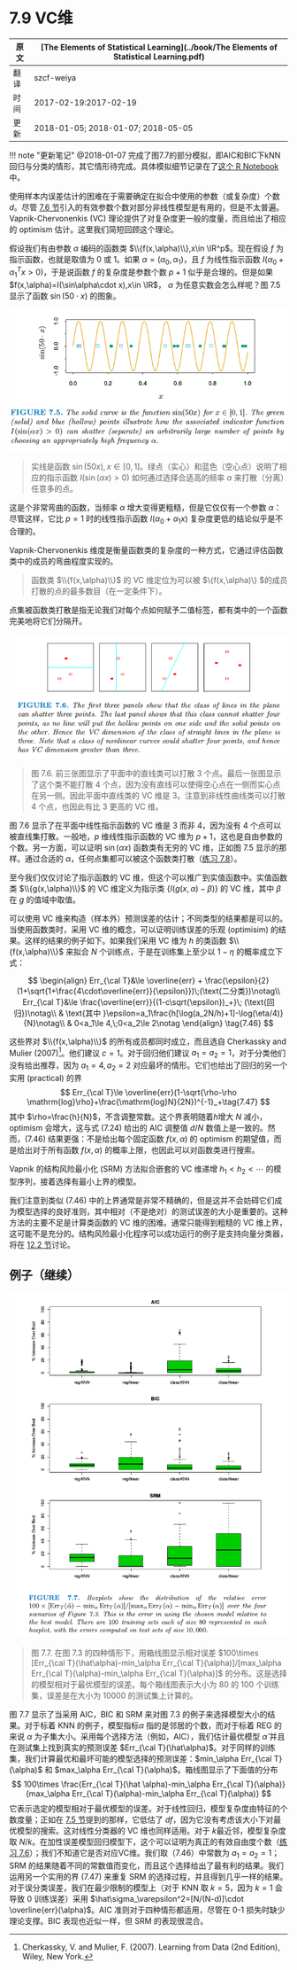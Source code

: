 # 7.9 VC维

| 原文   | [The Elements of Statistical Learning](../book/The Elements of Statistical Learning.pdf) |
| ---- | ---------------------------------------- |
| 翻译   | szcf-weiya                               |
| 时间   | 2017-02-19:2017-02-19                    |
|更新|2018-01-05; 2018-01-07; 2018-05-05|

!!! note "更新笔记"
    @2018-01-07 完成了图7.7的部分模拟，即AIC和BIC下kNN回归与分类的情形，其它情形待完成。具体模拟细节记录在了[这个 R Notebook](http://rmd.hohoweiya.xyz/sim7_7.html)中。

使用样本内误差估计的困难在于需要确定在拟合中使用的参数（或复杂度）个数 $d$。尽管 [7.6 节](7.6-The-Effective-Number-of-Parameters/index.html)引入的有效参数个数对部分非线性模型是有用的，但是不太普遍。Vapnik-Chervonenkis (VC) 理论提供了对复杂度更一般的度量，而且给出了相应的 optimism 估计。这里我们简短回顾这个理论。

假设我们有由参数 $\alpha$ 编码的函数类 $\\{f(x,\alpha)\\},x\in \IR^p$。现在假设 $f$ 为指示函数，也就是取值为 0 或 1。如果 $\alpha=(\alpha_0,\alpha_1)$，且 $f$ 为线性指示函数 $I(\alpha_0+\alpha_1^Tx>0)$，于是说函数 $f$ 的复杂度是参数个数 $p+1$ 似乎是合理的。但是如果 $f(x,\alpha)=I(\sin\alpha\cdot x),x\in \IR$， $\alpha$ 为任意实数会怎么样呢？图 7.5 显示了函数 $\sin(50\cdot x)$ 的图象。

![](../img/07/fig7.5.png)

> 实线是函数 $\sin(50x),x\in [0,1]$。绿点（实心）和蓝色（空心点）说明了相应的指示函数 $I(\sin(\alpha x)>0)$ 如何通过选择合适高的频率 $\alpha$ 来打散（分离）任意多的点。

这是个非常弯曲的函数，当频率 $\alpha$ 增大变得更粗糙，但是它仅仅有一个参数 $\alpha$：尽管这样，它比 $p=1$ 时的线性指示函数 $I(\alpha_0+\alpha_1x)$ 复杂度更低的结论似乎是不合理的。

Vapnik-Chervonenkis 维度是衡量函数类的复杂度的一种方式，它通过评估函数类中的成员的弯曲程度实现的。

> 函数类 $\\{f(x,\alpha)\\}$ 的 VC 维定位为可以被 $\\{f(x,\alpha)\\} $的成员打散的点的最多数目（在一定条件下）。

点集被函数类打散是指无论我们对每个点如何赋予二值标签，都有类中的一个函数完美地将它们分隔开。

![](../img/07/fig7.6.png)

> 图 7.6. 前三张图显示了平面中的直线类可以打散 3 个点。最后一张图显示了这个类不能打散 4 个点，因为没有直线可以使得空心点在一侧而实心点在另一侧。因此平面中直线类的 VC 维是 3。注意到非线性曲线类可以打散 4 个点，也因此有比 3 更高的 VC 维。

图 7.6 显示了在平面中线性指示函数的 VC 维是 3 而非 4，因为没有 4 个点可以被直线集打散。一般地，$p$ 维线性指示函数的 VC 维为 $p+1$，这也是自由参数的个数。另一方面，可以证明 $\sin(\alpha x)$ 函数类有无穷的 VC 维，正如图 7.5 显示的那样。通过合适的 $\alpha$，任何点集都可以被这个函数类打散（[练习 7.8](https://github.com/szcf-weiya/ESL-CN/issues/130)）。

至今我们仅仅讨论了指示函数的 VC 维，但这个可以推广到实值函数中。实值函数类 $\\{g(x,\alpha)\\}$ 的 VC 维定义为指示类 $\{I(g(x,\alpha)-\beta)\}$ 的 VC 维，其中 $\beta$ 在 $g$ 的值域中取值。

可以使用 VC 维来构造（样本外）预测误差的估计；不同类型的结果都是可以的。当使用函数类时，采用 VC 维的概念，可以证明训练误差的乐观 (optimisim) 的结果。这样的结果的例子如下。如果我们采用 VC 维为 $h$ 的类函数 $\\{f(x,\alpha)\\}$ 来拟合 $N$ 个训练点，于是在训练集上至少以 $1-\eta$ 的概率成立下式：

$$
\begin{align}
Err_{\cal T}&\le \overline{err} + \frac{\epsilon}{2}(1+\sqrt{1+\frac{4\cdot\overline{err}}{\epsilon}})\;(\text{二分类})\notag\\
Err_{\cal T}&\le \frac{\overline{err}}{(1-c\sqrt{\epsilon})_+}\; (\text{回归})\notag\\
& \text{其中 }\epsilon=a_1\frac{h[\log(a_2N/h)+1]-\log(\eta/4)}{N}\notag\\
& 0<a_1\le 4,\;0<a_2\le 2\notag
\end{align}
\tag{7.46}
$$

这些界对 $\\{f(x,\alpha)\\}$ 的所有成员都同时成立，而且选自 Cherkassky and Mulier (2007)[^1]。他们建议 $c=1$。对于回归他们建议 $a_1=a_2=1$，对于分类他们没有给出推荐，因为 $a_1=4,a_2=2$ 对应最坏的情形。它们也给出了回归的另一个实用 (practical) 的界
$$
Err_{\cal T}\le \overline{err}(1-\sqrt{\rho-\rho \mathrm{log}\rho}+\frac{\mathrm{log}N}{2N})^{-1}_+\tag{7.47}
$$
其中 $\rho=\frac{h}{N}$，不含调整常数。这个界表明随着$h$增大 $N$ 减小，optimism 会增大，这与式 (7.24) 给出的 AIC 调整值 $d/N$ 数值上是一致的。然而，(7.46) 结果更强：不是给出每个固定函数 $f(x,\alpha)$ 的 optimism 的期望值，而是给出对于所有函数 $f(x,\alpha)$ 的概率上限，也因此可以对函数类进行搜索。

Vapnik 的结构风险最小化 (SRM) 方法拟合嵌套的 VC 维递增 $h_1<h_2<\cdots$ 的模型序列，接着选择有最小上界的模型。

我们注意到类似 (7.46) 中的上界通常是非常不精确的，但是这并不会妨碍它们成为模型选择的良好准则，其中相对（不是绝对）的测试误差的大小是重要的。这种方法的主要不足是计算类函数的 VC 维的困难。通常只能得到粗糙的 VC 维上界，这可能不是充分的。结构风险最小化程序可以成功运行的例子是支持向量分类器，将在 [12.2 节](../12-Support-Vector-Machines-and-Flexible-Discriminants/12.2-The-Support-Vector-Classifier/index.html)讨论。

## 例子（继续）

![](../img/07/fig7.7.png)

> 图 7.7. 在图 7.3 的四种情形下，用箱线图显示相对误差 $100\times [Err_{\cal T}(\hat\alpha)-min_\alpha Err_{\cal T}(\alpha)]/[max_\alpha Err_{\cal T}(\alpha)-min_\alpha Err_{\cal T}(\alpha)]$ 的分布。这是选择的模型相对于最优模型的误差。每个箱线图表示大小为 80 的 100 个训练集，误差是在大小为 10000 的测试集上计算的。

图 7.7 显示了当采用 AIC，BIC 和 SRM 来对图 7.3 的例子来选择模型大小的结果。对于标着 KNN 的例子，模型指标$\alpha$ 指的是邻居的个数，而对于标着 REG 的来说 $\alpha$ 为子集大小。采用每个选择方法（例如，AIC），我们估计最优模型 $\hat \alpha$ 并且在测试集上找到真实的预测误差 $Err_{\cal T}(\hat\alpha)$。对于同样的训练集，我们计算最优和最坏可能的模型选择的预测误差：$min_\alpha Err_{\cal T}(\alpha)$ 和 $max_\alpha Err_{\cal T}(\alpha)$。箱线图显示了下面值的分布
$$
100\times \frac{Err_{\cal T}(\hat \alpha)-min_\alpha Err_{\cal T}(\alpha)}{max_\alpha Err_{\cal T}(\alpha)-min_\alpha Err_{\cal T}(\alpha)}
$$
它表示选定的模型相对于最优模型的误差。对于线性回归，模型复杂度由特征的个数度量；正如在 [7.5 节](7.5-Estimates-of-In-Sample-Prediction-Error/index.html)提到的那样，它低估了 $df​$，因为它没有考虑该大小下对最优模型的搜索。这对线性分类器的 VC 维也同样适用。对于 $k​$ 最近邻，模型复杂度取 $N/k​$。在加性误差模型回归模型下，这个可以证明为真正的有效自由度个数（[练习 7.6](https://github.com/szcf-weiya/ESL-CN/issues/131)）；我们不知道它是否对应VC维。我们取（7.46）中常数为 $a_1=a_2=1​$；SRM 的结果随着不同的常数值而变化，而且这个选择给出了最有利的结果。我们运用另一个实用的界 (7.47) 来重复 SRM 的选择过程，并且得到几乎一样的结果。对于误分类误差，我们在最少限制的模型上（对于 KNN 取 $k=5​$，因为 $k=1​$ 会导致 0 训练误差）采用 $\hat\sigma_\varepsilon^2=[N/(N-d)]\cdot \overline{err}(\alpha)​$。AIC 准则对于四种情形都适用，尽管在 0-1 损失时缺少理论支撑。BIC 表现也近似一样，但 SRM 的表现很混合。

[^1]: Cherkassky, V. and Mulier, F. (2007). Learning from Data (2nd Edition), Wiley, New York.